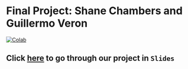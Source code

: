 # Final Project: Shane Chambers and Guillermo Veron

[![Colab](https://colab.research.google.com/assets/colab-badge.svg)](https://colab.research.google.com/github/1010shane/final-project/blob/master/final-project.ipynb)

## Click [here](https://GuillermoVeron.github.io) to go through our project in `Slides`

